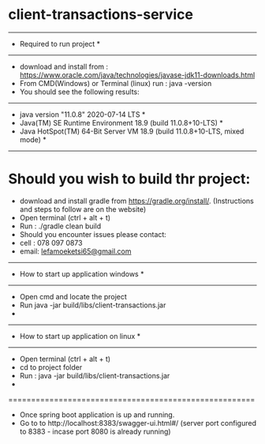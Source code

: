 # client-transactions-service
***************************
* Required to run project *
***************************
- download and install from : https://www.oracle.com/java/technologies/javase-jdk11-downloads.html
- From CMD(Windows) or Terminal (linux) run : java -version
 - You should see the following results:
*********************************************************************************
*    java version "11.0.8" 2020-07-14 LTS                                       *
*    Java(TM) SE Runtime Environment 18.9 (build 11.0.8+10-LTS)                 *
*    Java HotSpot(TM) 64-Bit Server VM 18.9 (build 11.0.8+10-LTS, mixed mode)   *
*********************************************************************************
Should you wish to build thr project: 
====================================

- download and install gradle from https://gradle.org/install/. (Instructions and steps to follow are on the website)
- Open terminal (ctrl + alt + t)
- Run : ./gradle clean build 
- Should you encounter issues please contact:
- cell : 078 097 0873
- email: lefamoeketsi65@gmail.com

***************************************
* How to start up application windows * 
***************************************

- Open cmd and locate the project
- Run java -jar build/libs/client-transactions.jar 
- 
****************************************
* How to start up application on linux *
****************************************

- Open terminal (ctrl + alt + t)
- cd to project folder
- Run : java -jar build/libs/client-transactions.jar 
- 
======================================================

- Once spring boot application is up and running.
- Go to to http://localhost:8383/swagger-ui.html#/ (server port configured to 8383 - incase port 8080 is already running)

